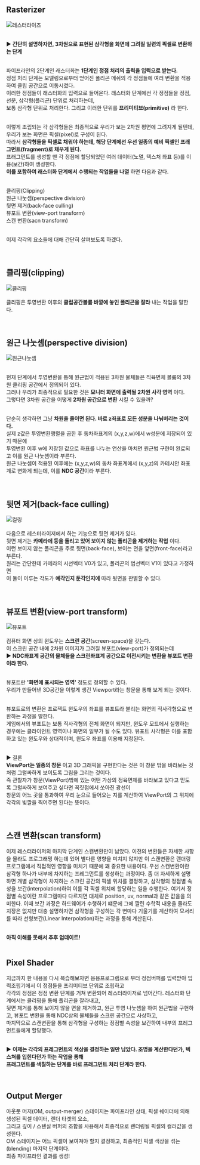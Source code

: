 ## Rasterizer

![레스터라이즈](https://user-images.githubusercontent.com/43705434/120759834-65255b00-c54e-11eb-92b2-09c0b4895e82.PNG)<br>
<br>

▶ **간단히 설명하자면, 3차원으로 표현된 삼각형을 화면에 그려질 일련의 픽셀로 변환하는 단계** <br>
<br>

파이프라인의 2단계인 래스터화는 **1단계인 정점 처리의 출력을 입력으로 받는다.**<br>
정점 처리 단계는 모델링으로부터 얻어진 폴리곤 메쉬의 각 정점들에 여러 변환을 적용하여 클립 공간으로 이동시켰다.<br>
이러한 정점들이 래스터화의 입력으로 들어온다. 래스터화 단계에선 각 정점들을 정점, 선분, 삼각형(폴리곤) 단위로 처리하는데,<br>
보통 삼각형 단위로 처리한다. 그리고 이러한 단위를 **프리미티브(primitive)** 라 한다.<br>
<br>

이렇게 조립되는 각 삼각형들은 최종적으로 우리가 보는 2차원 평면에 그려지게 될텐데, 우리가 보는 화면은 픽셀(pixel)로 구성이 된다.<br>
따라서 **삼각형들을 픽셀로 채워야 하는데, 해당 단계에선 우선 일종의 예비 픽셀인 프래그먼트(fragment)로 채우게 된다.** <br>
프래그먼트를 생성할 땐 각 정점에 할당되었던 여러 데이터(노멀, 텍스처 좌표 등)를 이용(보간)하여 생성한다.<br>
**이를 포함하여 래스터화 단계에서 수행되는 작업들을 나열** 하면 다음과 같다.<br>
<br>

클리핑(Clipping)<br>
원근 나눗셈(perspective division)<br>
뒷면 제거(back-face culling)<br>
뷰포트 변환(view-port transform)<br>
스캔 변환(sacn transform)<br>
<br>

이제 각각의 요소들에 대해 간단히 살펴보도록 하겠다.<br>
<br>
<br>

## 클리핑(clipping)

![클리핑](https://user-images.githubusercontent.com/43705434/120792695-e1309a80-c570-11eb-9611-5a49c4702b2a.PNG)<br>
<br>
클리핑은 투영변환 이후의 **클립공간볼륨 바깥에 놓인 폴리곤을 잘라** 내는 작업을 말한다.<br>
<br>
<br>

## 원근 나눗셈(perspective division)

![원근나눗셈](https://user-images.githubusercontent.com/43705434/120767490-314e3380-c556-11eb-8f1d-5035e2310992.PNG)<br>
<br>

현재 단계에서 투영변환을 통해 원근법이 적용된 3차원 물체들은 직육면체 볼륨의 3차원 클리핑 공간에서 정의되어 있다.<br>
그러나 우리가 최종적으로 필요한 것은 **모니터 화면에 출력될 2차원 사각 영역** 이다.<br>
그렇다면 3차원 공간을 어떻게 **2차원 공간으로 변환** 시킬 수 있을까?<br>
<br>

단순히 생각하면 그냥 **차원을 줄이면 된다. 바로 z좌표로 모든 성분을 나눠버리는 것이다.**<br>
실제 z값은 투영변환행렬을 곱한 후 동차좌표계의 (x,y,z,w)에서 w성분에 저장되어 있기 때문에<br>
투영변환 이후 w에 저장된 값으로 좌표를 나누는 연산을 마치면 원근법 구현이 완료되고 이를 원근 나눗셈이라 부른다.<br>
원근 나눗셈이 적용된 이후에는 (x,y,z,w)의 동차 좌표계에서 (x,y,z)의 카테시안 좌표계로 변화게 되는데, 이를 **NDC 공간**이라 부른다.<br>
<br>
<br>

## 뒷면 제거(back-face culling)

![컬링](https://user-images.githubusercontent.com/43705434/120793855-64062500-c572-11eb-997f-ceff6f280fe9.PNG)<br>
<br>
다음으로 레스터라이저에서 하는 기능으로 뒷면 제거가 있다.<br>
뒷면 제거는 **카메라에 등을 돌리고 있어 보이지 않는 폴리곤을 제거하는 작업** 이다.<br>
이런 보이지 않는 폴리곤을 주로 뒷면(back-face), 보이는 면을 앞면(front-face)라고 부른다.<br>
원리는 간단한데 카메라의 시선벡터 V0가 있고, 폴리곤의 법선벡터 V1이 있다고 가정하면<br>
이 둘이 이루는 각도가 **예각인지 둔각인지에** 따라 뒷면을 판별할 수 있다.<br>
<br>
<br>

## 뷰포트 변환(view-port transform)

![뷰포트](https://user-images.githubusercontent.com/43705434/120757388-76209d00-c54b-11eb-922c-4f0dbf612f68.PNG)<br>
<br>
컴퓨터 화면 상의 윈도우는 **스크린 공간**(screen-space)을 갖는다.<br>
이 스크린 공간 내에 2차원 이미지가 그려질 뷰포트(view-port)가 정의되는데<br>
▶ **NDC좌표계 공간의 물체들을 스크린좌표계 공간으로 이전시키는 변환을 뷰포트 변환이라 한다.**<br>
<br>

뷰포트란 **'화면에 표시되는 영역'** 정도로 정의할 수 있다.<br>
우리가 만들어낸 3D공간을 이렇게 생긴 Viewport라는 창문을 통해 보게 되는 것이다.<br>
<br>

뷰포트로의 변환은 프로젝트 윈도우의 좌표를 뷰포트라 불리는 화면의 직사각형으로 변환하는 과정을 말한다.<br>
게임에서의 뷰포트는 보통 직사각형의 전체 화면이 되지만, 윈도우 모드에서 실행하는 경우에는 클라이언트 영역이나 화면의 일부가 될 수도 있다.
뷰포트 사각형은 이를 포함하고 있는 윈도우와 상대적이며, 윈도우 좌표를 이용해 지정된다.<br>
<br>

▶ 결론<br>
**ViewPort는 일종의 창문** 이고 3D 그래픽을 구현한다는 것은 이 창문 밖을 바라보는 것처럼 그럴싸하게 보이도록 그림을 그리는 것이다.<br>
즉 관찰자가 창문(ViewPort)밖에 있는 어떤 가상의 정육면체를 바라보고 있다고 믿도록 그럴싸하게 보여주고 싶다면 꼭짓점에서 쏘아진 광선이<br>
창문의 어느 곳을 통과하여 우리 눈으로 들어오는 지를 계산하여 ViewPort의 그 위치에 각각의 빛깔을 찍어주면 된다는 뜻이다.<br>
<br>
<br>

## 스캔 변환(scan transform)
이제 레스터라이저의 마지막 단계인 스캔변환만이 남았다. 이전의 변환들은 자세한 사항을 몰라도 프로그래밍 하는데 있어 별다른 영향을 미치지 않지만 이 스캔변환은 랜더링 프로그램에서 직접적인 영향을 미치기 때문에 꽤 중요한 내용이다. 우선 스캔변환이란 삼각형 하나가 내부에 차지하는 프레그먼트를 생성하는 과정이다. 좀 더 자세하게 설명하면 개별 삼각형이 차지하는 스크린 공간의 픽셀 위치를 결정하고, 삼각형의 정점별 속성을 보간(interpolation)하여 이를 각 픽셀 위치에 할당하는 일을 수행한다. 여기서 정점별 속성이란 프로그램마다 다르지면 대체로 position, uv, normal과 같은 값을을 의미한다. 이때 보간 과정은 하드웨어가 수행하기 떄문에 그에 깔린 수학적 내용을 몰라도 지장은 없지만 대충 설명하자면 삼각형을 구성하는 각 변마다 기울기를 계산하여 모서리를 따라 선형보간(Linear Interpolation)하는 과정을 통해 계산된다.<br>
<br>

**아직 이해를 못해서 추후 업데이트!**<br>
<br>

## Pixel Shader
지금까지 한 내용을 다시 복습해보자면 응용프로그램으로 부터 정점버퍼를 입력받아 입력조립기에서 이 정점들을 프리미티브 단위로 조립하고<br>
각각의 정점은 정점 변환 단계를 거쳐 변환되어 레스터라이저로 넘어간다. 레스터화 단계에서는 클리핑을 통해 폴리곤을 잘라내고,<br>
뒷면 제거를 통해 보이지 않을 면을 제거하고, 원근 투영 나눗셈을 하여 원근법을 구현하고, 뷰포트 변환을 통해 NDC상의 물체들을 스크린 공간으로 사상하고,<br>
마지막으로 스캔변환을 통해 삼각형을 구성하는 정점별 속성을 보간하여 내부의 프레그먼트들에게 할당했다.<br>
<br>

▶ **이제는 각각의 프레그먼트의 색상을 결정하는 일만 남았다. 조명을 계산한다던가, 텍스쳐를 입힌다던가 하는 작업을 통해<br>
프래그먼트를 색칠하는 단계를 바로 프래그먼트 처리 단계라 한다.**<br>
<br>
<br>

## Output Merger
아웃풋 머저(OM, output-merger) 스테이지는 파이프라인 상태, 픽셀 쉐이더에 의해 생성된 픽셀 데이터, 렌더 타겟의 요소,<br>
그리고 깊이 / 스텐실 버퍼의 조합을 사용해서 최종적으로 렌더링될 픽셀의 컬러값을 생성한다.<br>
OM 스테이지는 어느 픽셀이 보여져야 할지 결정하고, 최종적인 픽셀 색상을 섞는(blending) 마지막 단계이다.<br>
최종 파이프라인 결과를 생성!<br>
<br>
<br>
